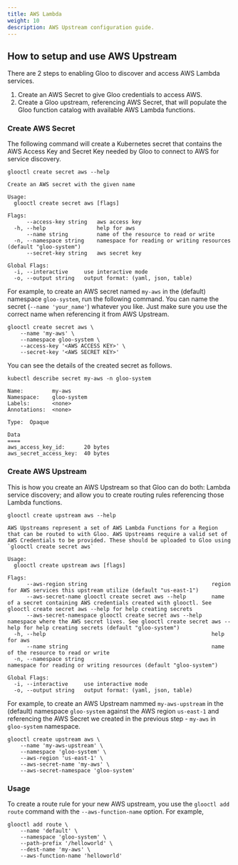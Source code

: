 ```yaml
---
title: AWS Lambda
weight: 10
description: AWS Upstream configuration guide.
---
```


## How to setup and use AWS Upstream

There are 2 steps to enabling Gloo to discover and access AWS Lambda services.

1. Create an AWS Secret to give Gloo credentials to access AWS.
2. Create a Gloo upstream, referencing AWS Secret, that will populate the Gloo function catalog with available
AWS Lambda functions. 

### Create AWS Secret

The following command will create a Kubernetes secret that contains the AWS Access Key and Secret Key needed by Gloo
to connect to AWS for service discovery.

```shell
glooctl create secret aws --help

Create an AWS secret with the given name

Usage:
  glooctl create secret aws [flags]

Flags:
      --access-key string   aws access key
  -h, --help                help for aws
      --name string         name of the resource to read or write
  -n, --namespace string    namespace for reading or writing resources (default "gloo-system")
      --secret-key string   aws secret key

Global Flags:
  -i, --interactive     use interactive mode
  -o, --output string   output format: (yaml, json, table)
```

For example, to create an AWS secret named `my-aws` in the (default) namespace `gloo-system`, run the following command.
You can name the secret (`--name 'your_name'`) whatever you like. Just make sure you use the correct name when
referencing it from AWS Upstream.

```shell 
glooctl create secret aws \
    --name 'my-aws' \
    --namespace gloo-system \
    --access-key '<AWS ACCESS KEY>' \
    --secret-key '<AWS SECRET KEY>'
```

You can see the details of the created secret as follows.

```shell
kubectl describe secret my-aws -n gloo-system
```

```noop
Name:         my-aws
Namespace:    gloo-system
Labels:       <none>
Annotations:  <none>

Type:  Opaque

Data
====
aws_access_key_id:      20 bytes
aws_secret_access_key:  40 bytes
```

### Create AWS Upstream

This is how you create an AWS Upstream so that Gloo can do both: Lambda service discovery; and allow you to create routing rules
referencing those Lambda functions.

```shell
glooctl create upstream aws --help

AWS Upstreams represent a set of AWS Lambda Functions for a Region that can be routed to with Gloo. AWS Upstreams require a valid set of AWS Credentials to be provided. These should be uploaded to Gloo using `glooctl create secret aws`

Usage:
  glooctl create upstream aws [flags]

Flags:
      --aws-region string                                       region for AWS services this upstream utilize (default "us-east-1")
      --aws-secret-name glooctl create secret aws --help        name of a secret containing AWS credentials created with glooctl. See glooctl create secret aws --help for help creating secrets
      --aws-secret-namespace glooctl create secret aws --help   namespace where the AWS secret lives. See glooctl create secret aws --help for help creating secrets (default "gloo-system")
  -h, --help                                                    help for aws
      --name string                                             name of the resource to read or write
  -n, --namespace string                                        namespace for reading or writing resources (default "gloo-system")

Global Flags:
  -i, --interactive     use interactive mode
  -o, --output string   output format: (yaml, json, table)
```

For example, to create an AWS Upstream nammed `my-aws-upstream` in the (default) namespace `gloo-system` against the AWS
region `us-east-1` and referencing the AWS Secret we created in the previous step - `my-aws` in `gloo-system` namespace.

```shell
glooctl create upstream aws \
    --name 'my-aws-upstream' \
    --namespace 'gloo-system' \
    --aws-region 'us-east-1' \
    --aws-secret-name 'my-aws' \
    --aws-secret-namespace 'gloo-system'
```

### Usage

To create a route rule for your new AWS upstream, you use the `glooctl add route` command with the `--aws-function-name`
option. For example,

```shell
glooctl add route \
    --name 'default' \
    --namespace 'gloo-system' \
    --path-prefix '/helloworld' \
    --dest-name 'my-aws' \
    --aws-function-name 'helloworld'
```

